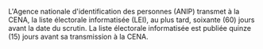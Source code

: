 L'Agence nationale d'identification des personnes (ANIP) transmet à la CENA, la liste électorale informatisée (LEI), au plus tard, soixante (60) jours avant la date du scrutin.
La liste électorale informatisée est publiée quinze (15) jours avant sa transmission à la CENA.